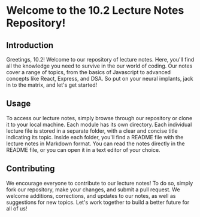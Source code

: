 
# Welcome to the 10.2 Lecture Notes Repository!

## Introduction

Greetings, 10.2! Welcome to our repository of lecture notes. Here, you'll find all the knowledge you need to survive in the our world of coding. Our notes cover a range of topics, from the basics of Javascript to advanced concepts like React, Express, and DSA. So put on your neural implants, jack in to the matrix, and let's get started!

## Usage

To access our lecture notes, simply browse through our repository or clone it to your local machine. Each module has its own directory.  Each individual lecture file is stored in a separate folder, with a clear and concise title indicating its topic. Inside each folder, you'll find a README file with the lecture notes in Markdown format. You can read the notes directly in the README file, or you can open it in a text editor of your choice.

## Contributing

We encourage everyone to contribute to our lecture notes! To do so, simply fork our repository, make your changes, and submit a pull request. We welcome additions, corrections, and updates to our notes, as well as suggestions for new topics. Let's work together to build a better future for all of us!


